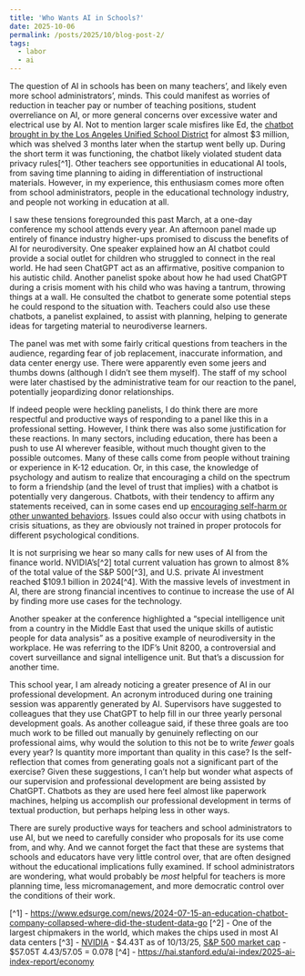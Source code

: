 ```yaml
---
title: 'Who Wants AI in Schools?'
date: 2025-10-06
permalink: /posts/2025/10/blog-post-2/
tags:
  - labor
  - ai
---
```


The question of AI in schools has been on many teachers’, and likely even more school administrators’, minds. This could manifest as worries of reduction in teacher pay or number of teaching positions, student overreliance on AI, or more general concerns over excessive water and electrical use by AI. Not to mention larger scale misfires like Ed, the [chatbot brought in by the Los Angeles Unified School District](https://calmatters.org/economy/technology/2024/08/botched-ai-education-deals-lessons/) for almost $3 million, which was shelved 3 months later when the startup went belly up. During the short term it was functioning, the chatbot likely violated student data privacy rules[^1]. Other teachers see opportunities in educational AI tools, from saving time planning to aiding in differentiation of instructional materials. However, in my experience, this enthusiasm comes more often from school administrators, people in the educational technology industry, and people not working in education at all. 

I saw these tensions foregrounded this past March, at a one-day conference my school attends every year. An afternoon panel made up entirely of finance industry higher-ups promised to discuss the benefits of AI for neurodiversity. One speaker explained how an AI chatbot could provide a social outlet for children who struggled to connect in the real world. He had seen ChatGPT act as an affirmative, positive companion to his autistic child. Another panelist spoke about how he had used ChatGPT during a crisis moment with his child who was having a tantrum, throwing things at a wall. He consulted the chatbot to generate some potential steps he could respond to the situation with. Teachers could also use these chatbots, a panelist explained, to assist with planning, helping to generate ideas for targeting material to neurodiverse learners.

The panel was met with some fairly critical questions from teachers in the audience, regarding fear of job replacement, inaccurate information, and data center energy use. There were apparently even some jeers and thumbs downs (although I didn’t see them myself). The staff of my school were later chastised by the administrative team for our reaction to the panel, potentially jeopardizing donor relationships. 

If indeed people were heckling panelists, I do think there are more respectful and productive ways of responding to a panel like this in a professional setting. However, I think there was also some justification for these reactions. In many sectors, including education, there has been a push to use AI wherever feasible, without much thought given to the possible outcomes. Many of these calls come from people without training or experience in K-12 education. Or, in this case, the knowledge of psychology and autism to realize that encouraging a child on the spectrum to form a friendship (and the level of trust that implies) with a chatbot is potentially very dangerous. Chatbots, with their tendency to affirm any statements received, can in some cases end up [encouraging self-harm or other unwanted behaviors](https://med.stanford.edu/news/insights/2025/08/ai-chatbots-kids-teens-artificial-intelligence.html). Issues could also occur with using chatbots in crisis situations, as they are obviously not trained in proper protocols for different psychological conditions. 

It is not surprising we hear so many calls for new uses of AI from the finance world. NVIDIA’s[^2] total current valuation has grown to almost 8% of the total value of the S&P 500[^3], and U.S. private AI investment reached $109.1 billion in 2024[^4]. With the massive levels of investment in AI, there are strong financial incentives to continue to increase the use of AI by finding more use cases for the technology. 

Another speaker at the conference highlighted a “special intelligence unit from a country in the Middle East that used the unique skills of autistic people for data analysis” as a positive example of neurodiversity in the workplace. He was referring to the IDF’s Unit 8200, a controversial and covert surveillance and signal intelligence unit. But that’s a discussion for another time.  

This school year, I am already noticing a greater presence of AI in our professional development. An acronym introduced during one training session was apparently generated by AI. Supervisors have suggested to colleagues that they use ChatGPT to help fill in our three yearly personal development goals. As another colleague said, if these three goals are too much work to be filled out manually by genuinely reflecting on our professional aims, why would the solution to this not be to write *fewer* goals every year? Is quantity more important than quality in this case? Is the self-reflection that comes from generating goals not a significant part of the exercise? Given these suggestions, I can’t help but wonder what aspects of our supervision and professional development are being assisted by ChatGPT. Chatbots as they are used here feel almost like paperwork machines, helping us accomplish our professional development in terms of textual production, but perhaps helping less in other ways. 

There are surely productive ways for teachers and school administrators to use AI, but we need to carefully consider who proposals for its use come from, and why. And we cannot forget the fact that these are systems that schools and educators have very little control over, that are often designed without the educational implications fully examined. If school administrators are wondering, what would probably be *most* helpful for teachers is more planning time, less micromanagement, and more democratic control over the conditions of their work. 

[^1] - https://www.edsurge.com/news/2024-07-15-an-education-chatbot-company-collapsed-where-did-the-student-data-go
[^2] - One of the largest chipmakers in the world, which makes the chips used in most AI data centers
[^3] - [NVIDIA](https://companiesmarketcap.com/nvidia/marketcap/) - $4.43T as of 10/13/25, 
[S&P 500 market cap](https://ycharts.com/indicators/sp_500_market_cap#:~:text=Basic%20Info,17.14%25%20from%20one%20year%20ago.) - $57.05T 
4.43/57.05 = 0.078
[^4] - https://hai.stanford.edu/ai-index/2025-ai-index-report/economy

